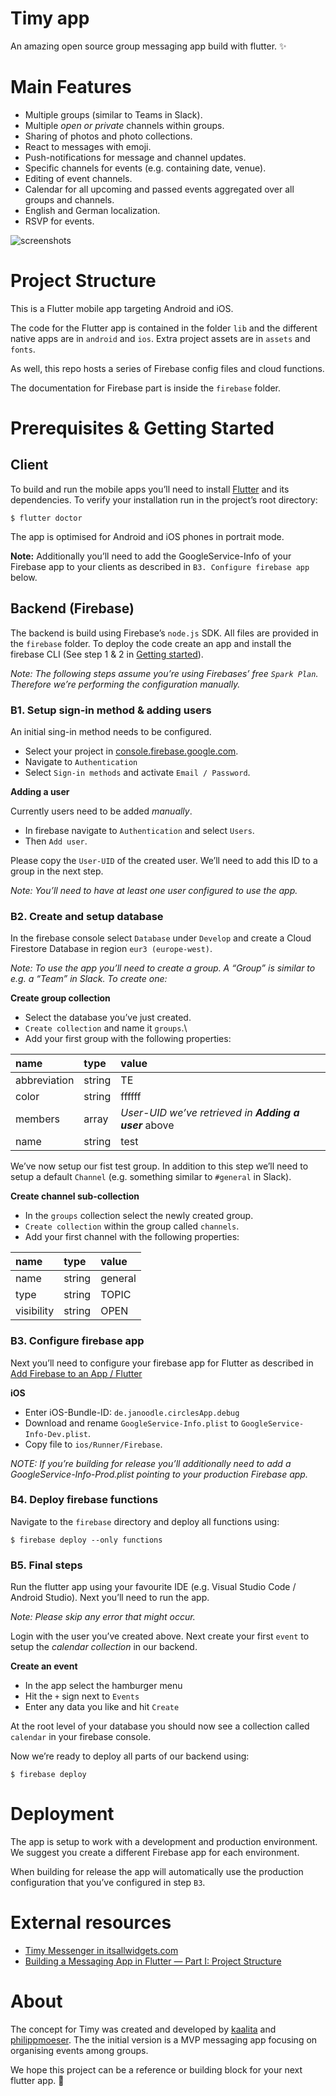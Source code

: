 # Timy app

An amazing open source group messaging app build with flutter. ✨

# Main Features

- Multiple groups (similar to Teams in Slack).
- Multiple *open or private* channels within groups.
- Sharing of photos and photo collections.
- React to messages with emoji. 
- Push-notifications for message and channel updates.
- Specific channels for events (e.g. containing date, venue).
- Editing of event channels.
- Calendar for all upcoming and passed events aggregated over all groups and channels.
- English and German localization.
- RSVP for events.


![screenshots](./timy.png)





# Project Structure

This is a Flutter mobile app targeting Android and iOS.

The code for the Flutter app is contained in the folder `lib` and the
different native apps are in `android` and `ios`. Extra project assets are in
`assets` and `fonts`.

As well, this repo hosts a series of Firebase config files and cloud functions.

The documentation for Firebase part is inside the `firebase` folder.


# Prerequisites & Getting Started
## Client 

To build and run the mobile apps you’ll need to install [Flutter](https://flutter.dev) and its dependencies. To verify your installation run in the project’s root directory:**‌**

```
$ flutter doctor
```

The app is optimised for Android and iOS phones in portrait mode.

**Note:** Additionally you’ll need to add the GoogleService-Info of your Firebase app to your clients as described in `B3. Configure firebase app` below.


## Backend (Firebase)

The backend is build using Firebase’s `node.js` SDK. All files are provided in the `firebase` folder. To deploy the code create an app and install the firebase CLI (See step 1 & 2 in [Getting started](https://firebase.google.com/docs/functions/get-started)).

*Note: The following steps assume you’re using Firebases’ free `Spark Plan`. Therefore we’re performing the configuration manually.*

### B1. Setup sign-in method & adding users

An initial sing-in method needs to be configured.

- Select your project in [console.firebase.google.com](https://console.firebase.google.com). 
- Navigate to `Authentication` 
- Select `Sign-in methods` and activate `Email / Password`.


**Adding a user**

Currently users need to be added *manually*.  

- In firebase navigate to `Authentication` and select `Users`. 
- Then `Add user`. 

Please copy the `User-UID` of the created user. We’ll need to add this ID to a group in the next step.

*Note: You’ll need to have at least one user configured to use the app.*


### B2. Create and setup database
In the firebase console select `Database` under `Develop`  and create a Cloud Firestore Database in region `eur3 (europe-west)`.

*Note: To use the app you’ll need to create a group. A “Group” is similar to e.g. a “Team” in Slack. To create one:* 


**Create group collection**

- Select the database you’ve just created.
- `Create collection` and name it `groups`.\
- Add your first group with the following properties:

| name | type | value |
|:--|:--|:--|
| abbreviation | string | TE |
| color | string | ffffff |
| members | array | *User-UID we’ve retrieved in **Adding a user*** above |
| name | string | test |

We’ve now setup our fist test group. In addition to this step we’ll need to setup a default `Channel` (e.g. something similar to `#general` in Slack).


**Create channel sub-collection**

- In the `groups` collection select the newly created group.  
- `Create collection` within the group called `channels`.
- Add your first channel with the following properties:

| name | type | value |
|:--|:--|:--|
| name | string | general |
| type | string | TOPIC |
| visibility | string | OPEN |


### B3. Configure firebase app
Next you’ll need to configure your firebase app for Flutter as described in [Add Firebase to an App / Flutter](https://firebase.google.com/docs/flutter/setup)


**iOS**

- Enter iOS-Bundle-ID: `de.janoodle.circlesApp.debug`
- Download and rename `GoogleService-Info.plist` to  `GoogleService-Info-Dev.plist`.
- Copy file to `ios/Runner/Firebase`.

*NOTE: If you’re building for release you’ll additionally need to add a GoogleService-Info-Prod.plist pointing to your production Firebase app.*
	
	
### B4. Deploy firebase functions 

Navigate to the `firebase` directory and deploy all functions using:

```
$ firebase deploy --only functions
```


### B5. Final steps

Run the flutter app using your favourite IDE (e.g. Visual Studio Code / Android Studio). Next you’ll need to run the app. 

*Note: Please skip any error that might occur.* 

Login with the user you’ve created above. 
Next create your first `event` to setup the *calendar collection* in our backend. 


**Create an event**

- In the app select the hamburger menu
- Hit the `+` sign next to `Events`
- Enter any data you like and hit `Create` 

At the root level of your database you should now see a collection called `calendar` in your firebase console.

Now we’re ready to deploy all parts of our backend using:

```
$ firebase deploy
```


# Deployment

The app is setup to work with a development and production environment. We suggest you create a different Firebase app for each environment. 

When building for release the app will automatically use the production configuration that you’ve configured in step `B3`.

# External resources

- [Timy Messenger in itsallwidgets.com](https://itsallwidgets.com/timy-messenger)
- [Building a Messaging App in Flutter — Part I: Project Structure](https://medium.com/@MiBLT/building-a-messaging-app-in-flutter-part-i-project-structure-7d6db38783a5)

# About

The concept for Timy was created and developed by [kaalita](https://github.com/kaalita) and [philippmoeser](https://github.com/philippmoeser).
The the initial version is a MVP messaging app focusing on organising events among groups.

We hope this project can be a reference or building block for your next flutter app. 🚀
